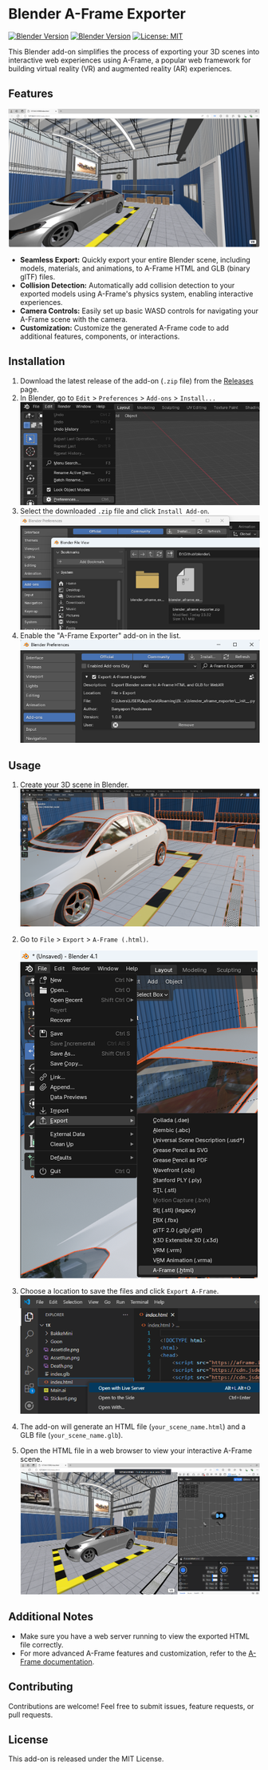 # Blender A-Frame Exporter

[![Blender Version](https://img.shields.io/badge/Blender-3.0+-orange.svg)](https://www.blender.org/) [![Blender Version](https://img.shields.io/badge/Blender-4.0+-orange.svg)](https://www.blender.org/)
[![License: MIT](https://img.shields.io/badge/License-MIT-yellow.svg)](https://opensource.org/licenses/MIT)

This Blender add-on simplifies the process of exporting your 3D scenes into interactive web experiences using A-Frame, a popular web framework for building virtual reality (VR) and augmented reality (AR) experiences.

## Features

![Showcase](https://github.com/banyapon/Blender-Aframe-Exporter/blob/main/dist/8.png?raw=true)

* **Seamless Export:** Quickly export your entire Blender scene, including models, materials, and animations, to A-Frame HTML and GLB (binary glTF) files.
* **Collision Detection:** Automatically add collision detection to your exported models using A-Frame's physics system, enabling interactive experiences.
* **Camera Controls:** Easily set up basic WASD controls for navigating your A-Frame scene with the camera.
* **Customization:** Customize the generated A-Frame code to add additional features, components, or interactions.

## Installation

1. Download the latest release of the add-on (`.zip` file) from the [Releases](https://github.com/banyapon/Blender-Aframe-Exporter/releases/tag/release) page.
2. In Blender, go to `Edit` > `Preferences` > `Add-ons` > `Install...`
![Go to `Edit` > `Preferences` > `Add-ons` > `Install](https://raw.githubusercontent.com/banyapon/Blender-Aframe-Exporter/main/dist/1.png)
3. Select the downloaded `.zip` file and click `Install Add-on`.
![Zip File](https://github.com/banyapon/Blender-Aframe-Exporter/blob/main/dist/2.png?raw=true)
4. Enable the "A-Frame Exporter" add-on in the list.
![Enable add-on](https://github.com/banyapon/Blender-Aframe-Exporter/blob/main/dist/3.png?raw=true)

## Usage

1. Create your 3D scene in Blender.
![Create Scene](https://github.com/banyapon/Blender-Aframe-Exporter/blob/main/dist/5.png?raw=true)
2. Go to `File` > `Export` > `A-Frame (.html)`.

    ![Export Aframe](https://github.com/banyapon/Blender-Aframe-Exporter/blob/main/dist/6.png?raw=true)

3. Choose a location to save the files and click `Export A-Frame`.
![VS Code](https://github.com/banyapon/Blender-Aframe-Exporter/blob/main/dist/7.png?raw=true)
4. The add-on will generate an HTML file (`your_scene_name.html`) and a GLB file (`your_scene_name.glb`).
5. Open the HTML file in a web browser to view your interactive A-Frame scene.
![WebXR](https://github.com/banyapon/Blender-Aframe-Exporter/blob/main/dist/9.png?raw=true)

## Additional Notes

* Make sure you have a web server running to view the exported HTML file correctly.
* For more advanced A-Frame features and customization, refer to the [A-Frame documentation](https://aframe.io/docs/).

## Contributing

Contributions are welcome! Feel free to submit issues, feature requests, or pull requests.

## License

This add-on is released under the MIT License.
